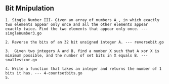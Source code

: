 ## Bit Mnipulation
    1. Single Number III- Given an array of numbers A , in which exactly two elements appear only once and all the other elements appear exactly twice. Find the two elements that appear only once. --- singlenumber3.go

    2. Reverse the bits of an 32 bit unsigned integer A. --- reversebit.go

    3.  Given two integers A and B, find a number X such that A xor X is minimum possible, and the number of set bits in X equals B. ---  smallestxor.go

    4. Write a function that takes an integer and returns the number of 1 bits it has. --- 4-countsetbits.go
    5. 
